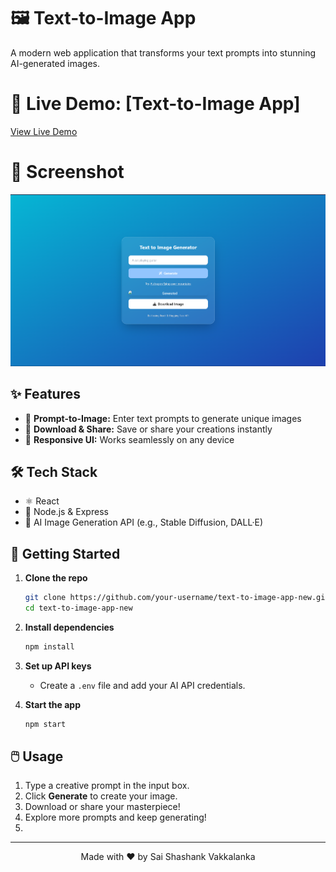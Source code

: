 # 🖼️ Text-to-Image App

A modern web application that transforms your text prompts into stunning AI-generated images.

# 🚀 Live Demo: [Text-to-Image App]
<a href="https://text-to-img-app.netlify.app/" target="_blank">View Live Demo</a>

# 📸 Screenshot
<img src="./public/Screenshot 2025-07-01 194709.png" alt="Text-to-Image App Screenshot" width="600">

## ✨ Features

- 📝 **Prompt-to-Image:** Enter text prompts to generate unique images
- 💾 **Download & Share:** Save or share your creations instantly
- 📱 **Responsive UI:** Works seamlessly on any device

## 🛠️ Tech Stack

- ⚛️ React
- 🚀 Node.js & Express
- 🤖 AI Image Generation API (e.g., Stable Diffusion, DALL·E)

## 🚀 Getting Started

1. **Clone the repo**
    ```bash
    git clone https://github.com/your-username/text-to-image-app-new.git
    cd text-to-image-app-new
    ```

2. **Install dependencies**
    ```bash
    npm install
    ```

3. **Set up API keys**
    - Create a `.env` file and add your AI API credentials.

4. **Start the app**
    ```bash
    npm start
    ```

## 🖱️ Usage

1. Type a creative prompt in the input box.
2. Click **Generate** to create your image.
3. Download or share your masterpiece!
4. Explore more prompts and keep generating!
5. 

---

<center>Made with ❤️ by Sai Shashank Vakkalanka</center>